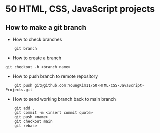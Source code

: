 # 50 HTML, CSS, JavaScript projects

## How to make a git branch
* How to check branches
```
    git branch
```
* How to create a branch

```
git checkout -b <branch_name>
```
* How to push branch to remote repository

```
    git push git@github.com:YoungKim11/50-HTML-CSS-JavaScript-Projects.git
```
* How to send working branch back to main branch

```
    git add .
    git commit -m <insert commit quote>
    git push <name>
    git checkout main
    git rebase
```